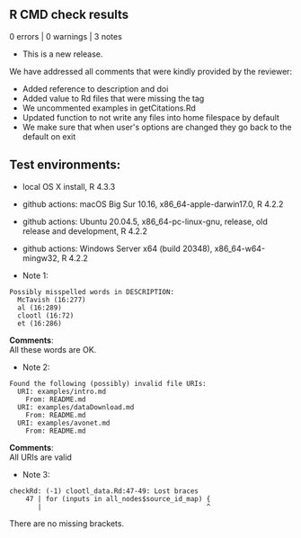 ## R CMD check results

0 errors | 0 warnings | 3 notes

* This is a new release.

We have addressed all comments that were kindly provided by the reviewer:
- Added reference to description and doi
- Added value to Rd files that were missing the tag
- We uncommented examples in getCitations.Rd
- Updated function to not write any files into home filespace by default
- We make sure that when user's options are changed they go back to the default on exit

## Test environments:

* local OS X install, R 4.3.3
* github actions: macOS Big Sur 10.16, x86_64-apple-darwin17.0, R 4.2.2
* github actions: Ubuntu 20.04.5, x86_64-pc-linux-gnu, release, old release and development, R 4.2.2
* github actions: Windows Server x64 (build 20348), x86_64-w64-mingw32, R 4.2.2

* Note 1:
```
Possibly misspelled words in DESCRIPTION:
  McTavish (16:277)
  al (16:289)
  clootl (16:72)
  et (16:286)
```
**Comments**: <br/>
All these words are OK. 

* Note 2: 
```
Found the following (possibly) invalid file URIs:
  URI: examples/intro.md
    From: README.md
  URI: examples/dataDownload.md
    From: README.md
  URI: examples/avonet.md
    From: README.md
```
**Comments**: <br/>
All URIs are valid

* Note 3:
```
checkRd: (-1) clootl_data.Rd:47-49: Lost braces
    47 | for (inputs in all_nodes$source_id_map) {
       |                                         ^
```      
There are no missing brackets. 
